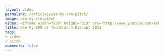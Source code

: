 ```yaml
---
layout: video
permalink: /articles/use-my-crm-pitch/
image: use-my-crm-pitch
video: <iframe width="950" height="513" src="http://www.youtube.com/embed/6KoEpLwYJCM?rel=0" frameborder="0" allowfullscreen></iframe>
title: Use My CRM at TechCrunch Disrupt 2011
tags:
- video
- pitch
comments: false
---
```


<!-- <div class="hero">{% image posts/use-my-crm-pitch/hero.png %}</div> -->

<!-- <a href="/projects/use-my-crm">Use My CRM</a> (TechCrunch Disrupt Hackathon 2011) -->
